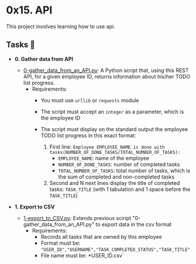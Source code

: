 # 0x15. API

This project involves learning how to use api.

## Tasks :page_with_curl:
* **0. Gather data from API**
  * [0-gather_data_from_an_API.py](./0-gather_data_from_an_API.py): A Python script that, using this REST API, for a given employee ID, returns information about his/her TODO list progress.
    * Requirements:
      * You must use `urllib` or `requests` module
      * The script must accept an `integer` as a parameter, which is the employee ID
      * The script must display on the standard output the employee TODO list progress in this exact format:

        1. First line: ```Employee EMPLOYEE_NAME is done with tasks(NUMBER_OF_DONE_TASKS/TOTAL_NUMBER_OF_TASKS):```
            - `EMPLOYEE_NAME`: name of the employee
            - `NUMBER_OF_DONE_TASKS`: number of completed tasks
            - `TOTAL_NUMBER_OF_TASKS`: total number of tasks, which is the sum of completed and non-completed tasks
        2. Second and N next lines display the title of completed tasks: `TASK_TITLE` (with 1 tabulation and 1 space before the `TASK_TITLE`)

* **1. Export to CSV**
  * [1-export_to_CSV.py](./1-export_to_CSV.py): Extends previous sciript "0-gather_data_from_an_API.py" to export data in the csv format
    * Requirements:
      * Records all tasks that are owned by this employee
      * Format must be: ```"USER_ID","USERNAME","TASK_COMPLETED_STATUS","TASK_TITLE"```
      * File name must be: *USER_ID.csv`


